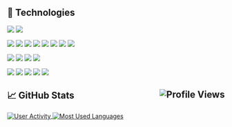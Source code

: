 ## 🔧 Technologies

[![](https://img.shields.io/badge/OS-Linux-informational?style=flat&logo=linux&logoColor=FFFFFF&color=79C83D)](#)
[![](https://img.shields.io/badge/OS-Windows-informational?style=flat&logo=windows&logoColor=FFFFFF&color=79C83D)](#)

[![](https://img.shields.io/badge/Code-%2ENET-informational?style=flat&logo=dot-net&logoColor=FFFFFF&color=79C83D)](#)
[![](https://img.shields.io/badge/Code-C%2B%2B-informational?style=flat&logo=c%2B%2B&logoColor=FFFFFF&color=79C83D)](#)
[![](https://img.shields.io/badge/Code-Java-informational?style=flat&logo=java&logoColor=FFFFFF&color=79C83D)](#)
[![](https://img.shields.io/badge/Code-JavaScript-informational?style=flat&logo=javascript&logoColor=FFFFFF&color=79C83D)](#)
[![](https://img.shields.io/badge/Code-MATLAB-informational?style=flat&logo=mathworks&logoColor=FFFFFF&color=79C83D)](#)
[![](https://img.shields.io/badge/Code-PHP-informational?style=flat&logo=php&logoColor=FFFFFF&color=79C83D)](#)
[![](https://img.shields.io/badge/Code-Python-informational?style=flat&logo=python&logoColor=FFFFFF&color=79C83D)](#)
[![](https://img.shields.io/badge/Code-R-informational?style=flat&logo=r&logoColor=FFFFFF&color=79C83D)](#)

[![](https://img.shields.io/badge/DB-Oracle%20Database-informational?style=flat&logo=oracle&logoColor=FFFFFF&color=79C83D)](#)
[![](https://img.shields.io/badge/DB-Microsoft%20SQL%20Server-informational?style=flat&logo=microsoft&logoColor=FFFFFF&color=79C83D)](#)
[![](https://img.shields.io/badge/DB-MySQL-informational?style=flat&logo=mysql&logoColor=FFFFFF&color=79C83D)](#)
[![](https://img.shields.io/badge/DB-SQLite-informational?style=flat&logo=sqlite&logoColor=FFFFFF&color=79C83D)](#)

[![](https://img.shields.io/badge/Tools-Bash-informational?style=flat&logo=gnu-bash&logoColor=FFFFFF&color=79C83D)](#)
[![](https://img.shields.io/badge/Tools-Docker-informational?style=flat&logo=docker&logoColor=FFFFFF&color=79C83D)](#)
[![](https://img.shields.io/badge/Tools-Notepad%2B%2B-informational?style=flat&logo=notepad%2B%2B&logoColor=FFFFFF&color=79C83D)](#)
[![](https://img.shields.io/badge/Tools-Microsoft%20Office-informational?style=flat&logo=microsoft&logoColor=FFFFFF&color=79C83D)](#)
[![](https://img.shields.io/badge/Tools-PowerShell-informational?style=flat&logo=powershell&logoColor=FFFFFF&color=79C83D)](#)

## 📈 GitHub Stats <a href="#"><img align="right" src="https://hits.seeyoufarm.com/api/count/incr/badge.svg?url=https://github.com/TommasoBelluzzo/&title=Profile%20Views" alt="Profile Views"/></a>

<a href="#">
  <img align="center" src="https://github-readme-stats.vercel.app/api?username=TommasoBelluzzo&include_all_commits=true&count_private=true&hide=contribs&custom_title=User%20Activity&disable_animations=true&show_icons=true&line_height=24&bg_color=555555&title_color=FFFFFF&text_color=FFFFFF&icon_color=79C83D" alt="User Activity"/>
</a>

<a href="#">
  <img align="center" src="https://github-readme-stats.vercel.app/api/top-langs/?username=TommasoBelluzzo&langs_count=5&hide=css,html,jupyter%20notebook,text,smalltalk&layout=compact&bg_color=555555&title_color=FFFFFF&text_color=FFFFFF" alt="Most Used Languages"/>
</a>
